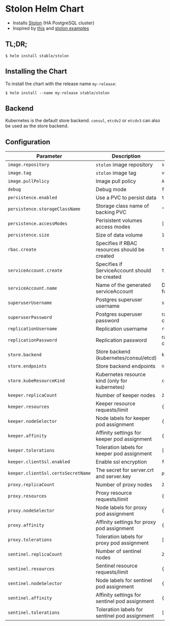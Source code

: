 # Stolon Helm Chart

* Installs [Stolon](https://github.com/sorintlab/stolon) (HA PostgreSQL cluster)
* Inspired by [this](https://github.com/lwolf/stolon-chart) and [stolon examples](https://github.com/sorintlab/stolon/tree/master/examples/kubernetes/statefulset)

## TL;DR;

```console
$ helm install stable/stolon
```

## Installing the Chart

To install the chart with the release name `my-release`:

```console
$ helm install --name my-release stable/stolon
```

## Backend

Kubernetes is the default store backend. `consul`, `etcdv2` or `etcdv3` can also be used as the store backend.

## Configuration

| Parameter                               | Description                                    | Default                                                      |
| --------------------------------------- | ---------------------------------------------- | ------------------------------------------------------------ |
| `image.repository`                      | `stolon` image repository                      | `sorintlab/stolon`                                           |
| `image.tag`                             | `stolon` image tag                             | `v0.10.0-pg9.6`                                              |
| `image.pullPolicy`                      | Image pull policy                              | `Always`                                                     |
| `debug`                                 | Debug mode                                     | `false`                                                      |
| `persistence.enabled`                   | Use a PVC to persist data                      | `true`                                                       |
| `persistence.storageClassName`          | Storage class name of backing PVC              | `""`                                                         |
| `persistence.accessModes`               | Perisistent volumes access modes               | `["ReadWriteOnce"]`                                          |
| `persistence.size`                      | Size of data volume                            | `10Gi`                                                       |
| `rbac.create`                           | Specifies if RBAC resources should be created  | `true`                                                       |
| `serviceAccount.create`                 | Specifies if ServiceAccount should be created  | `true`                                                       |
| `serviceAccount.name`                   | Name of the generated serviceAccount           | Defaults to fullname template                                |
| `superuserUsername`                     | Postgres superuser username                    | `stolon`                                                     |
| `superuserPassword`                     | Postgres superuser password                    | random 40 characters                                         |
| `replicationUsername`                   | Replication username                           | `repluser`                                                   |
| `replicationPassword`                   | Replication password                           | random 40 characters                                         |
| `store.backend`                         | Store backend (kubernetes/consul/etcd)         | `kubernetes`                                                 |
| `store.endpoints`                       | Store backend endpoints                        | `nil`                                                        |
| `store.kubeResourceKind`                | Kubernetes resource kind (only for kubernetes) | `configmap`                                                  |
| `keeper.replicaCount`                   | Number of keeper nodes                         | `2`                                                          |
| `keeper.resources`                      | Keeper resource requests/limit                 | `{}`                                                         |
| `keeper.nodeSelector`                   | Node labels for keeper pod assignment          | `{}`                                                         |
| `keeper.affinity`                       | Affinity settings for keeper pod assignment    | `{}`                                                         |
| `keeper.tolerations`                    | Toleration labels for keeper pod assignment    | `[]`                                                         |
| `keeper.clientSsl.enabled`              | Enable ssl encryption                          | `false`                                                      |
| `keeper.clientSsl.certsSecretName`      | The secret for server.crt and server.key       | `pg-cert-secret`                                             |
| `proxy.replicaCount`                    | Number of proxy nodes                          | `2`                                                          |
| `proxy.resources`                       | Proxy resource requests/limit                  | `{}`                                                         |
| `proxy.nodeSelector`                    | Node labels for proxy pod assignment           | `{}`                                                         |
| `proxy.affinity`                        | Affinity settings for proxy pod assignment     | `{}`                                                         |
| `proxy.tolerations`                     | Toleration labels for proxy pod assignment     | `[]`                                                         |
| `sentinel.replicaCount`                 | Number of sentinel nodes                       | `2`                                                          |
| `sentinel.resources`                    | Sentinel resource requests/limit               | `{}`                                                         |
| `sentinel.nodeSelector`                 | Node labels for sentinel pod assignment        | `{}`                                                         |
| `sentinel.affinity`                     | Affinity settings for sentinel pod assignment  | `{}`                                                         |
| `sentinel.tolerations`                  | Toleration labels for sentinel pod assignment  | `[]`                                                         |
